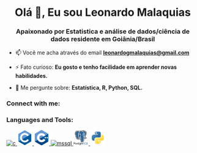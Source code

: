<h1 align="center">Olá 👋, Eu sou Leonardo Malaquias</h1>
<h3 align="center">Apaixonado por Estatistica e análise de dados/ciência de dados residente em Goiânia/Brasil</h3>

- 📫 Você me acha através do email **leonardogmalaquias@gmail.com**

- ⚡️ Fato curioso: **Eu gosto e tenho facilidade em aprender novas habilidades.**
  
- 💬 Me pergunte sobre: **Estatística, R, Python, SQL.**

<h3 align="left">Connect with me:</h3>
<p align="left">
</p>

<h3 align="left">Languages and Tools:</h3>
<p align="left"> <a href="https://www.r-project.org/" target="_blank" rel="noreferrer"> <img src="https://https://raw.githubusercontent.com/jmnote/z-icons/5dca329190fa53931f4cdab984acc668e149d3e5/svg/r.svg" alt="c" width="40" height="40"/>
  <a href="https://www.cprogramming.com/" target="_blank" rel="noreferrer"> <img src="https://raw.githubusercontent.com/devicons/devicon/master/icons/c/c-original.svg" alt="c" width="40" height="40"/> </a> <a href="https://www.w3schools.com/cpp/" target="_blank" rel="noreferrer"> <img src="https://raw.githubusercontent.com/devicons/devicon/master/icons/cplusplus/cplusplus-original.svg" alt="cplusplus" width="40" height="40"/> </a> <a href="https://www.microsoft.com/en-us/sql-server" target="_blank" rel="noreferrer"> <img src="https://www.svgrepo.com/show/303229/microsoft-sql-server-logo.svg" alt="mssql" width="40" height="40"/> </a> <a href="https://www.postgresql.org" target="_blank" rel="noreferrer"> <img src="https://raw.githubusercontent.com/devicons/devicon/master/icons/postgresql/postgresql-original-wordmark.svg" alt="postgresql" width="40" height="40"/> </a> <a href="https://www.python.org" target="_blank" rel="noreferrer"> <img src="https://raw.githubusercontent.com/devicons/devicon/master/icons/python/python-original.svg" alt="python" width="40" height="40"/> </a> </p>

